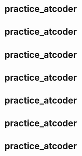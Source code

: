# practice_atcoder
# practice_atcoder
# practice_atcoder
# practice_atcoder
# practice_atcoder
# practice_atcoder
# practice_atcoder
